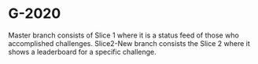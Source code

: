 # G-2020

Master branch consists of Slice 1 where it is a status feed of those who accomplished challenges. Slice2-New branch consists the Slice 2 where it shows a leaderboard for a specific challenge. 
